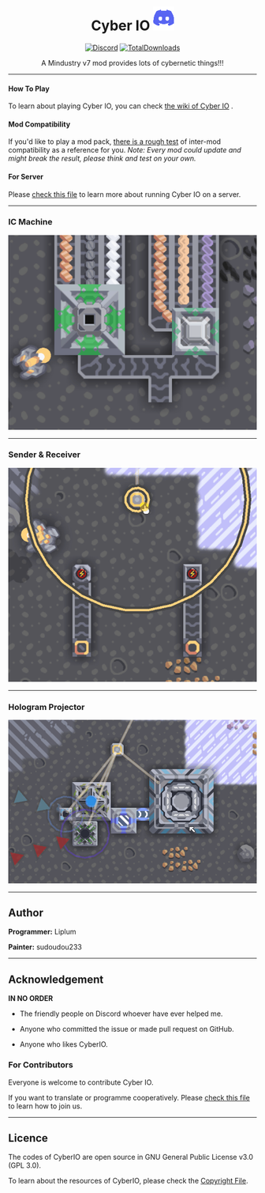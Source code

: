 <div align="center">

# Cyber IO [![Discord](GFX/Discord.png)](https://discord.gg/PDwyxM3waw)

[![Discord](https://img.shields.io/discord/937228972041842718?color=%23529b69&label=Discord&logo=Discord&style=for-the-badge)](https://discord.gg/PDwyxM3waw)
[![TotalDownloads](https://img.shields.io/github/downloads/liplum/CyberIO/total?color=674ea7&label=Download&logo=docusign&logoColor=white&style=for-the-badge)](https://github.com/liplum/CyberIO/releases)

A Mindustry v7 mod provides lots of cybernetic things!!!
___
</div>

#### How To Play

To learn about playing Cyber IO, you can check [the wiki of Cyber IO](https://github.com/liplum/CyberIO/wiki/Game-Guide)
.

#### Mod Compatibility

If you'd like to play a mod pack, [there is a rough test](SafelyWorkWith.md) of inter-mod compatibility as a reference
for you.
*Note: Every mod could update and might break the result, please think and test on your own.*

#### For Server

Please [check this file](ForServer.md) to learn more about running Cyber IO on a server.
___

### IC Machine

![IC Machine](GFX/ProducingIC2.gif)
___

### Sender & Receiver

![Sender](GFX/Sender&Receiver.gif)
___

### Hologram Projector

![Holo Projector](GFX/Holo-projecting.gif)
___

## Author

**Programmer:** Liplum

**Painter:** sudoudou233
___

## Acknowledgement

**IN NO ORDER**

* The friendly people on Discord whoever have ever helped me.

* Anyone who committed the issue or made pull request on GitHub.

* Anyone who likes CyberIO.

### For Contributors

Everyone is welcome to contribute Cyber IO.

If you want to translate or programme cooperatively. Please [check this file](ForContributors.md) to learn how to join us.
___

## Licence

The codes of CyberIO are open source in GNU General Public License v3.0 (GPL 3.0).

To learn about the resources of CyberIO, please check the [Copyright File](Copyright.md).